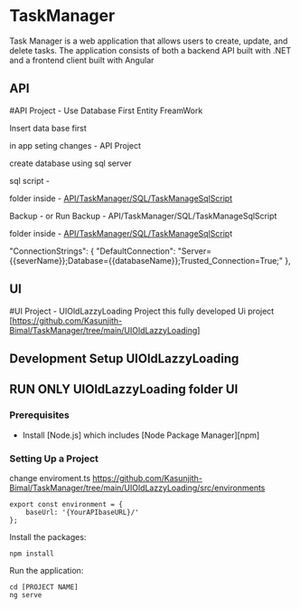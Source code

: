 # TaskManager 
Task Manager is a web application that allows users to create, update, and delete tasks. The application consists of both a backend API built with .NET and a frontend client built with Angular

## API
#API Project - Use Database First Entity FreamWork

Insert data base first 

in app seting changes  - API Project 

create database using sql server 

 sql script -

folder inside - [API/TaskManager/SQL/TaskManageSqlScript](https://github.com/Kasunjith-Bimal/TaskManager/tree/main/API/TaskManager/SQL/TaskManageSqlScript)

 Backup  -
or  Run Backup -  API/TaskManager/SQL/TaskManageSqlScript

folder inside - [API/TaskManager/SQL/TaskManageSqlScrip](https://github.com/Kasunjith-Bimal/TaskManager/tree/main/API/TaskManager/SQL/TaskManagerDbBackup)t


"ConnectionStrings": {
  "DefaultConnection": "Server={{severName}};Database={{databaseName}};Trusted_Connection=True;"
},

## UI 
#UI Project - UIOldLazzyLoading Project this fully developed Ui project
[https://github.com/Kasunjith-Bimal/TaskManager/tree/main/UIOldLazzyLoading]
## Development Setup UIOldLazzyLoading
## RUN ONLY UIOldLazzyLoading folder UI 
### Prerequisites

- Install [Node.js] which includes [Node Package Manager][npm]

### Setting Up a Project
change enviroment.ts 
https://github.com/Kasunjith-Bimal/TaskManager/tree/main/UIOldLazzyLoading/src/environments
```
export const environment = {
    baseUrl: '{YourAPIbaseURL}/'
};
```

Install the packages:

```
npm install
```

Run the application:

```
cd [PROJECT NAME]
ng serve
```
